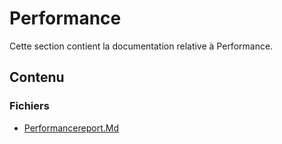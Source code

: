 # Performance

Cette section contient la documentation relative à Performance.

## Contenu


### Fichiers

- [Performancereport.Md](./PerformanceReport.md.txt)
